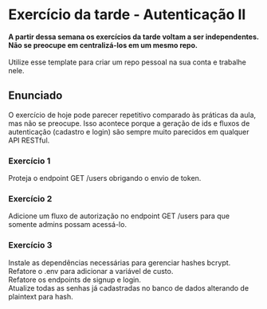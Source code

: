 # Exercício da tarde - Autenticação II

<strong>A partir dessa semana os exercícios da tarde voltam a ser independentes. Não se preocupe em centralizá-los em um mesmo repo.</strong>
<br><br>
Utilize esse template para criar um repo pessoal na sua conta e trabalhe nele.

## Enunciado

O exercício de hoje pode parecer repetitivo comparado às práticas da aula, mas não se preocupe. Isso acontece porque a geração de ids e fluxos de autenticação (cadastro e login) são sempre muito parecidos em qualquer API RESTful.

### Exercício 1

Proteja o endpoint GET /users obrigando o envio de token.

### Exercício 2

Adicione um fluxo de autorização no endpoint GET /users para que somente admins possam acessá-lo.

### Exercício 3

Instale as dependências necessárias para gerenciar hashes bcrypt.<br>
Refatore o .env para adicionar a variável de custo.<br>
Refatore os endpoints de signup e login.<br>
Atualize todas as senhas já cadastradas no banco de dados alterando de plaintext para hash.